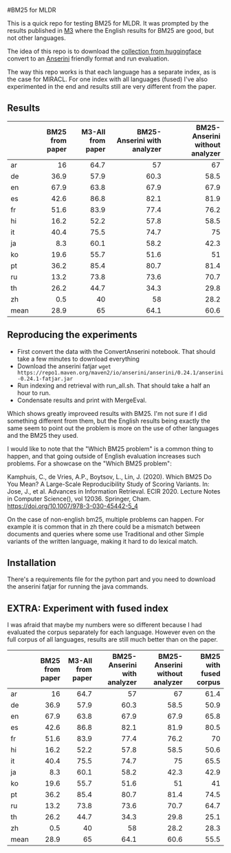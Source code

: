 #BM25 for MLDR

This is a quick repo for testing BM25 for MLDR. It was prompted by the results published in [M3](https://arxiv.org/pdf/2402.03216.pdf) where the English results for BM25 are good, but not other languages.

The idea of this repo is to download the [collection from huggingface](https://huggingface.co/datasets/Shitao/MLDR) convert to an [Anserini](http://anserini.io/) friendly format and run evaluation.

The way this repo works is that each language has a separate index, as is the case for MIRACL. For one index with all languages (fused) I've also experimented in the end and results still are very different from the paper.

## Results

|      |   BM25 from paper |   M3-All from paper |   BM25-Anserini with analyzer |   BM25-Anserini without analyzer |
|:-----|------------------:|--------------------:|------------------------------:|---------------------------------:|
| ar   |              16   |                64.7 |                          57   |                             67   |
| de   |              36.9 |                57.9 |                          60.3 |                             58.5 |
| en   |              67.9 |                63.8 |                          67.9 |                             67.9 |
| es   |              42.6 |                86.8 |                          82.1 |                             81.9 |
| fr   |              51.6 |                83.9 |                          77.4 |                             76.2 |
| hi   |              16.2 |                52.2 |                          57.8 |                             58.5 |
| it   |              40.4 |                75.5 |                          74.7 |                             75   |
| ja   |               8.3 |                60.1 |                          58.2 |                             42.3 |
| ko   |              19.6 |                55.7 |                          51.6 |                             51   |
| pt   |              36.2 |                85.4 |                          80.7 |                             81.4 |
| ru   |              13.2 |                73.8 |                          73.6 |                             70.7 |
| th   |              26.2 |                44.7 |                          34.3 |                             29.8 |
| zh   |               0.5 |                40   |                          58   |                             28.2 |
| mean |              28.9 |                65   |                          64.1 |                             60.6 |

## Reproducing the experiments

* First convert the data with the ConvertAnserini notebook. That should take a few minutes to download everything
* Download the anserini fatjar `wget https://repo1.maven.org/maven2/io/anserini/anserini/0.24.1/anserini-0.24.1-fatjar.jar`
* Run indexing and retrieval with run_all.sh. That should take a half an hour to run.
* Condensate results and print with MergeEval.

Which shows greatly improveed results with BM25. I'm not sure if I did something different from them, but the English results being exactly the same seem to point out the problem is more on the use of other languages and the BM25 they used. 

I would like to note that the "Which BM25 problem" is a common thing to happen, and that going outside of English evaluation increases such problems. For a showcase on the "Which BM25 problem":

Kamphuis, C., de Vries, A.P., Boytsov, L., Lin, J. (2020). Which BM25 Do You Mean? A Large-Scale Reproducibility Study of Scoring Variants. In: Jose, J., et al. Advances in Information Retrieval. ECIR 2020. Lecture Notes in Computer Science(), vol 12036. Springer, Cham. https://doi.org/10.1007/978-3-030-45442-5_4

On the case of non-english bm25, multiple problems can happen. For example it is common that in zh there could be a mismatch between documents and queries where some use Traditional and other Simple variants of the written language, making it hard to do lexical match. 

## Installation

There's a requirements file for the python part and you need to download the anserini fatjar for running the java commands.

## EXTRA: Experiment with fused index

I was afraid that maybe my numbers were so different because I had evaluated the corpus separately for each language. However even on the full corpus of all languages, results are still much better than on the paper.

|      |   BM25 from paper |   M3-All from paper |   BM25-Anserini with analyzer |   BM25-Anserini without analyzer |   BM25 with fused corpus |
|:-----|------------------:|--------------------:|------------------------------:|---------------------------------:|-------------------------:|
| ar   |              16   |                64.7 |                          57   |                             67   |                     61.4 |
| de   |              36.9 |                57.9 |                          60.3 |                             58.5 |                     50.9 |
| en   |              67.9 |                63.8 |                          67.9 |                             67.9 |                     65.8 |
| es   |              42.6 |                86.8 |                          82.1 |                             81.9 |                     80.5 |
| fr   |              51.6 |                83.9 |                          77.4 |                             76.2 |                     70   |
| hi   |              16.2 |                52.2 |                          57.8 |                             58.5 |                     50.6 |
| it   |              40.4 |                75.5 |                          74.7 |                             75   |                     65.5 |
| ja   |               8.3 |                60.1 |                          58.2 |                             42.3 |                     42.9 |
| ko   |              19.6 |                55.7 |                          51.6 |                             51   |                     41   |
| pt   |              36.2 |                85.4 |                          80.7 |                             81.4 |                     74.5 |
| ru   |              13.2 |                73.8 |                          73.6 |                             70.7 |                     64.7 |
| th   |              26.2 |                44.7 |                          34.3 |                             29.8 |                     25.1 |
| zh   |               0.5 |                40   |                          58   |                             28.2 |                     28.3 |
| mean |              28.9 |                65   |                          64.1 |                             60.6 |                     55.5 |
